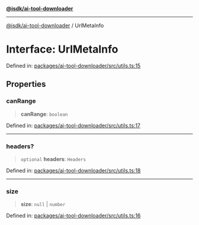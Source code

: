 [**@isdk/ai-tool-downloader**](../README.md)

***

[@isdk/ai-tool-downloader](../globals.md) / UrlMetaInfo

# Interface: UrlMetaInfo

Defined in: [packages/ai-tool-downloader/src/utils.ts:15](https://github.com/isdk/ai-tool-download.js/blob/9899344a67863acfa03d6df4c6ba1f7ac38d4db9/src/utils.ts#L15)

## Properties

### canRange

> **canRange**: `boolean`

Defined in: [packages/ai-tool-downloader/src/utils.ts:17](https://github.com/isdk/ai-tool-download.js/blob/9899344a67863acfa03d6df4c6ba1f7ac38d4db9/src/utils.ts#L17)

***

### headers?

> `optional` **headers**: `Headers`

Defined in: [packages/ai-tool-downloader/src/utils.ts:18](https://github.com/isdk/ai-tool-download.js/blob/9899344a67863acfa03d6df4c6ba1f7ac38d4db9/src/utils.ts#L18)

***

### size

> **size**: `null` \| `number`

Defined in: [packages/ai-tool-downloader/src/utils.ts:16](https://github.com/isdk/ai-tool-download.js/blob/9899344a67863acfa03d6df4c6ba1f7ac38d4db9/src/utils.ts#L16)
